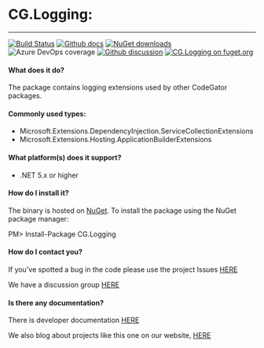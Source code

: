 # CG.Logging: 
---
[![Build Status](https://dev.azure.com/codegator/CG.Logging/_apis/build/status/CodeGator.CG.Logging?branchName=master)](https://dev.azure.com/codegator/CG.Logging/_build/latest?definitionId=16&branchName=master)
[![Github docs](https://img.shields.io/static/v1?label=Documentation&message=online&color=blue)](https://codegator.github.io/CG.Logging/index.html)
[![NuGet downloads](https://img.shields.io/nuget/dt/CG.Logging.svg?style=flat)](https://nuget.org/packages/CG.Logging)
![Azure DevOps coverage](https://img.shields.io/azure-devops/coverage/codegator/CG.Logging/16)
[![Github discussion](https://img.shields.io/badge/Discussion-online-blue)](https://github.com/CodeGator/CG.Logging/discussions)
[![CG.Logging on fuget.org](https://www.fuget.org/packages/CG.Logging/badge.svg)](https://www.fuget.org/packages/CG.Logging)

#### What does it do?
The package contains logging extensions used by other CodeGator packages.

#### Commonly used types:
* Microsoft.Extensions.DependencyInjection.ServiceCollectionExtensions
* Microsoft.Extensions.Hosting.ApplicationBuilderExtensions

#### What platform(s) does it support?
* .NET 5.x or higher

#### How do I install it?
The binary is hosted on [NuGet](https://www.nuget.org/packages/CG.Logging/). To install the package using the NuGet package manager:

PM> Install-Package CG.Logging

#### How do I contact you?
If you've spotted a bug in the code please use the project Issues [HERE](https://github.com/CodeGator/CG.Logging/issues)

We have a discussion group [HERE](https://github.com/CodeGator/CG.Logging/discussions)

#### Is there any documentation?
There is developer documentation [HERE](https://codegator.github.io/CG.Logging/)

We also blog about projects like this one on our website, [HERE](http://www.codegator.com)
